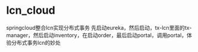 # lcn_cloud
springcloud整合lcn实现分布式事务
先启动eureka，然后启动，tx-lcn里面的tx-manager，然后启动inventory，在启动order，最后启动portal，调用portal，体验分布式事务lcn的妙处
